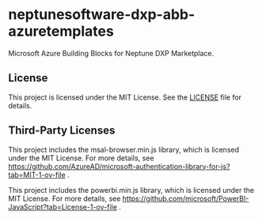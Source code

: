 # neptunesoftware-dxp-abb-azuretemplates
Microsoft Azure Building Blocks for Neptune DXP Marketplace.

## License
 
This project is licensed under the MIT License. See the [LICENSE](./LICENSE) file for details.

## Third-Party Licenses

This project includes the msal-browser.min.js library, which is licensed under the MIT License.
For more details, see https://github.com/AzureAD/microsoft-authentication-library-for-js?tab=MIT-1-ov-file .

This project includes the powerbi.min.js library, which is licensed under the MIT License.
For more details, see https://github.com/microsoft/PowerBI-JavaScript?tab=License-1-ov-file .


